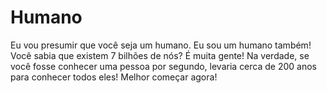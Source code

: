 # Humano

Eu vou presumir que você seja um humano. Eu sou um humano também! Você sabia que
existem 7 bilhões de nós? É muita gente! Na verdade, se você fosse conhecer uma
pessoa por segundo, levaria cerca de 200 anos para conhecer todos eles! Melhor
começar agora!
